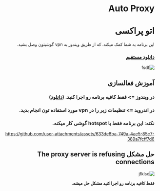 <div dir="rtl">
  

# Auto Proxy
# اتو پراکسی
این برنامه به شما کمک میکند. که از طریق ویندوز به vpn گوشیتون وصل بشید.

<h3>
<a href="https://github.com/nezhadian/AutoProxy/releases/download/2/AutoProxy.exe">دانلود مستقیم<a/>
</h3>

![fsdf](https://github.com/user-attachments/assets/a8fdd138-bd28-4027-8333-cafcb8066ccd)



## آموزش فعالسازی
### در ویندوز => فقط کافیه برنامه رو اجرا کنید. (<a href="https://github.com/nezhadian/AutoProxy/releases/download/2/AutoProxy.exe">دانلود<a/>)
### در اندروید => تنظیمات زیر را در vpn مورد استفاده تون انجام بدید.
### نکته: این برنامه فقط با hotspot گوشی کار میکنه.
https://github.com/user-attachments/assets/633de8ba-749a-4ae5-85c7-389a7fcff7d6


## حل مشکل The proxy server is refusing connections 
![jfklsd](https://github.com/user-attachments/assets/3879162a-9383-4e2a-9e65-0d671274fa6d)

<b> فقط کافیه برنامه رو اجرا کنید مشکل حل میشه. <br/>

</div>


